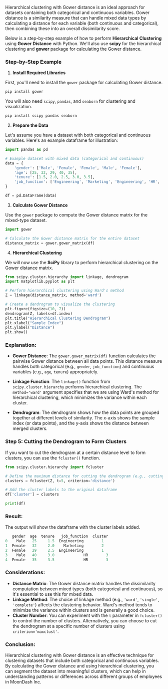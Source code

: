 Hierarchical clustering with Gower distance is an ideal approach for datasets containing both categorical and continuous variables. Gower distance is a similarity measure that can handle mixed data types by calculating a distance for each variable (both continuous and categorical), then combining these into an overall dissimilarity score.

Below is a step-by-step example of how to perform **Hierarchical Clustering** using **Gower Distance** with Python. We'll also use **scipy** for the hierarchical clustering and **gower** package for calculating the Gower distance.

### **Step-by-Step Example**

1. **Install Required Libraries**

First, you'll need to install the `gower` package for calculating Gower distance.

```bash
pip install gower
```

You will also need `scipy`, `pandas`, and `seaborn` for clustering and visualization.

```bash
pip install scipy pandas seaborn
```

2. **Prepare the Data**

Let's assume you have a dataset with both categorical and continuous variables. Here's an example dataframe for illustration:

```python
import pandas as pd

# Example dataset with mixed data (categorical and continuous)
data = {
    'gender': ['Male', 'Female', 'Female', 'Male', 'Female'],
    'age': [25, 32, 29, 40, 35],
    'tenure': [1.5, 2.0, 2.5, 3.0, 3.5],
    'job_function': ['Engineering', 'Marketing', 'Engineering', 'HR', 'HR']
}

df = pd.DataFrame(data)
```

3. **Calculate Gower Distance**

Use the `gower` package to compute the Gower distance matrix for the mixed-type dataset.

```python
import gower

# Calculate the Gower distance matrix for the entire dataset
distance_matrix = gower.gower_matrix(df)
```

4. **Hierarchical Clustering**

We will now use the **SciPy** library to perform hierarchical clustering on the Gower distance matrix.

```python
from scipy.cluster.hierarchy import linkage, dendrogram
import matplotlib.pyplot as plt

# Perform hierarchical clustering using Ward's method
Z = linkage(distance_matrix, method='ward')

# Create a dendrogram to visualize the clustering
plt.figure(figsize=(10, 7))
dendrogram(Z, labels=df.index)
plt.title("Hierarchical Clustering Dendrogram")
plt.xlabel("Sample Index")
plt.ylabel("Distance")
plt.show()
```

### **Explanation:**

- **Gower Distance**: The `gower.gower_matrix(df)` function calculates the pairwise Gower distance between all data points. This distance measure handles both categorical (e.g., `gender`, `job_function`) and continuous variables (e.g., `age`, `tenure`) appropriately.
  
- **Linkage Function**: The `linkage()` function from `scipy.cluster.hierarchy` performs hierarchical clustering. The `method='ward'` argument specifies that we are using Ward's method for hierarchical clustering, which minimizes the variance within each cluster.

- **Dendrogram**: The dendrogram shows how the data points are grouped together at different levels of similarity. The x-axis shows the sample index (or data points), and the y-axis shows the distance between merged clusters.

### **Step 5: Cutting the Dendrogram to Form Clusters**

If you want to cut the dendrogram at a certain distance level to form clusters, you can use the `fcluster()` function.

```python
from scipy.cluster.hierarchy import fcluster

# Define the maximum distance for cutting the dendrogram (e.g., cutting at distance < 5)
clusters = fcluster(Z, t=5, criterion='distance')

# Add the cluster labels to the original dataframe
df['cluster'] = clusters

print(df)
```

### **Result:**

The output will show the dataframe with the cluster labels added.

```python
   gender  age  tenure   job_function  cluster
0    Male   25     1.5  Engineering        1
1  Female   32     2.0    Marketing        2
2  Female   29     2.5  Engineering        1
3    Male   40     3.0             HR        3
4  Female   35     3.5             HR        3
```

### **Considerations:**

- **Distance Matrix**: The Gower distance matrix handles the dissimilarity computation between mixed types (both categorical and continuous), so it's essential to use this for mixed data.
- **Linkage Method**: The choice of linkage method (e.g., `'ward'`, `'single'`, `'complete'`) affects the clustering behavior. Ward's method tends to minimize the variance within clusters and is generally a good choice.
- **Cluster Number**: You can experiment with the `t` parameter in `fcluster()` to control the number of clusters. Alternatively, you can choose to cut the dendrogram at a specific number of clusters using `criterion='maxclust'`.

### **Conclusion:**

Hierarchical clustering with Gower distance is an effective technique for clustering datasets that include both categorical and continuous variables. By calculating the Gower distance and using hierarchical clustering, you can segment the dataset into meaningful clusters, which can help in understanding patterns or differences across different groups of employees in MoonDash Inc.
